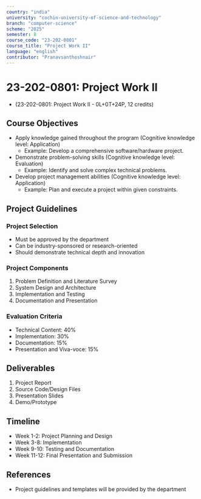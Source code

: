 ```yaml
---
country: "india"
university: "cochin-university-of-science-and-technology"
branch: "computer-science"
scheme: "2025"
semester: 8
course_code: "23-202-0801"
course_title: "Project Work II"
language: "english"
contributor: "Pranavsanthoshnair"
---
```


# 23-202-0801: Project Work II
  - (23-202-0801: Project Work II - 0L+0T+24P, 12 credits)

## Course Objectives

* Apply knowledge gained throughout the program (Cognitive knowledge level: Application)
    - Example: Develop a comprehensive software/hardware project.
* Demonstrate problem-solving skills (Cognitive knowledge level: Evaluation)
    - Example: Identify and solve complex technical problems.
* Develop project management abilities (Cognitive knowledge level: Application)
    - Example: Plan and execute a project within given constraints.

## Project Guidelines

### Project Selection
* Must be approved by the department
* Can be industry-sponsored or research-oriented
* Should demonstrate technical depth and innovation

### Project Components
1. Problem Definition and Literature Survey
2. System Design and Architecture
3. Implementation and Testing
4. Documentation and Presentation

### Evaluation Criteria
* Technical Content: 40%
* Implementation: 30%
* Documentation: 15%
* Presentation and Viva-voce: 15%

## Deliverables
1. Project Report
2. Source Code/Design Files
3. Presentation Slides
4. Demo/Prototype

## Timeline
* Week 1-2: Project Planning and Design
* Week 3-8: Implementation
* Week 9-10: Testing and Documentation
* Week 11-12: Final Presentation and Submission

## References
* Project guidelines and templates will be provided by the department
